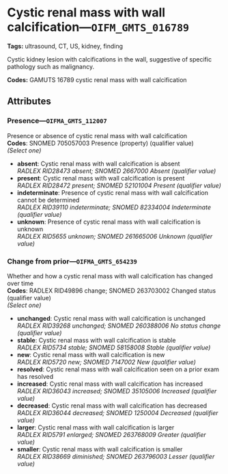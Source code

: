 # Cystic renal mass with wall calcification—`OIFM_GMTS_016789`

**Tags:** ultrasound, CT, US, kidney, finding

Cystic kidney lesion with calcifications in the wall, suggestive of specific pathology such as malignancy.

**Codes:** GAMUTS 16789 cystic renal mass with wall calcification

## Attributes

### Presence—`OIFMA_GMTS_112007`

Presence or absence of cystic renal mass with wall calcification  
**Codes**: SNOMED 705057003 Presence (property) (qualifier value)  
*(Select one)*

- **absent**: Cystic renal mass with wall calcification is absent  
_RADLEX RID28473 absent; SNOMED 2667000 Absent (qualifier value)_
- **present**: Cystic renal mass with wall calcification is present  
_RADLEX RID28472 present; SNOMED 52101004 Present (qualifier value)_
- **indeterminate**: Presence of cystic renal mass with wall calcification cannot be determined  
_RADLEX RID39110 indeterminate; SNOMED 82334004 Indeterminate (qualifier value)_
- **unknown**: Presence of cystic renal mass with wall calcification is unknown  
_RADLEX RID5655 unknown; SNOMED 261665006 Unknown (qualifier value)_

### Change from prior—`OIFMA_GMTS_654239`

Whether and how a cystic renal mass with wall calcification has changed over time  
**Codes**: RADLEX RID49896 change; SNOMED 263703002 Changed status (qualifier value)  
*(Select one)*

- **unchanged**: Cystic renal mass with wall calcification is unchanged  
_RADLEX RID39268 unchanged; SNOMED 260388006 No status change (qualifier value)_
- **stable**: Cystic renal mass with wall calcification is stable  
_RADLEX RID5734 stable; SNOMED 58158008 Stable (qualifier value)_
- **new**: Cystic renal mass with wall calcification is new  
_RADLEX RID5720 new; SNOMED 7147002 New (qualifier value)_
- **resolved**: Cystic renal mass with wall calcification seen on a prior exam has resolved  
- **increased**: Cystic renal mass with wall calcification has increased  
_RADLEX RID36043 increased; SNOMED 35105006 Increased (qualifier value)_
- **decreased**: Cystic renal mass with wall calcification has decreased  
_RADLEX RID36044 decreased; SNOMED 1250004 Decreased (qualifier value)_
- **larger**: Cystic renal mass with wall calcification is larger  
_RADLEX RID5791 enlarged; SNOMED 263768009 Greater (qualifier value)_
- **smaller**: Cystic renal mass with wall calcification is smaller  
_RADLEX RID38669 diminished; SNOMED 263796003 Lesser (qualifier value)_